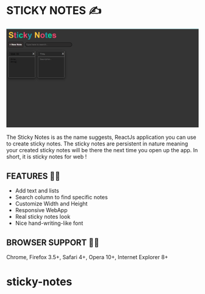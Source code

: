 # STICKY NOTES :writing_hand:

![STICKY NOTES](Notes.png)

The Sticky Notes is as the name suggests, ReactJs application you can use to create
sticky notes. The sticky notes are persistent in nature meaning your created sticky
notes will be there the next time you open up the app. In short, it is sticky notes for web !

## FEATURES :technologist:

 - Add text and lists
 - Search column to find specific notes
 - Customize Width and Height
 - Responsive WebApp
 - Real sticky notes look
 - Nice hand-writing-like font

## BROWSER SUPPORT :man_technologist:

Chrome, Firefox 3.5+, Safari 4+, Opera 10+, Internet Explorer 8+
# sticky-notes
<!--
[Edit on StackBlitz ⚡️](https://stackblitz.com/edit/react-kbc5fn)-->
